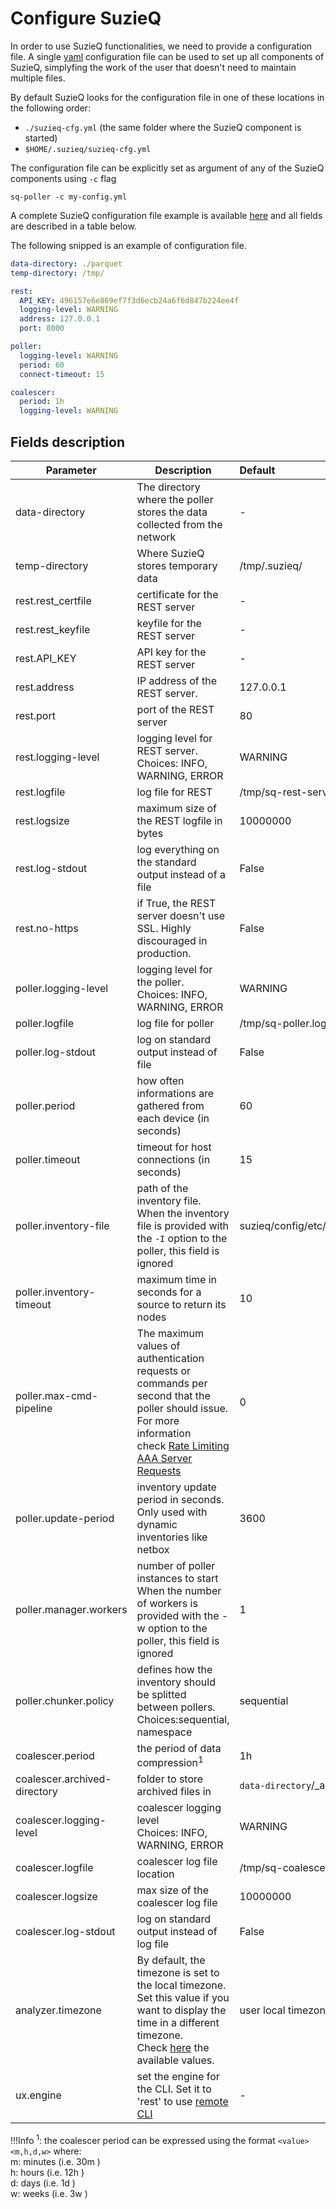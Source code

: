 # Configure SuzieQ

In order to use SuzieQ functionalities, we need to provide a configuration file.
A single [yaml](https://yaml.org/) configuration file can be used to set up all components of SuzieQ, simplyfing the work of the user that
doesn't need to maintain multiple files.

By default SuzieQ looks for the configuration file in one of these locations in the following order:

- `./suzieq-cfg.yml` (the same folder where the SuzieQ component is started)
- `$HOME/.suzieq/suzieq-cfg.yml`

The configuration file can be explicitly set as argument of any of the SuzieQ components using `-c` flag

```shell
sq-poller -c my-config.yml
```

A complete SuzieQ configuration file example is available [here](https://github.com/netenglabs/suzieq/blob/master/suzieq/config/etc/suzieq-cfg.yml) and all fields are described in a table below.

The following snipped is an example of configuration file.

```yaml
data-directory: ./parquet
temp-directory: /tmp/

rest:
  API_KEY: 496157e6e869ef7f3d6ecb24a6f6d847b224ee4f
  logging-level: WARNING
  address: 127.0.0.1
  port: 8000

poller:
  logging-level: WARNING
  period: 60
  connect-timeout: 15

coalescer:
  period: 1h
  logging-level: WARNING
```

## Fields description

| Parameter                    | Description                                                                                                                                                                                                                                | Default                          | Mandatory           |
| ---------------------------- | ------------------------------------------------------------------------------------------------------------------------------------------------------------------------------------------------------------------------------------------ |:-------------------------------- | ------------------- |
| data-directory               | The directory where the poller stores the data collected from the network                                                                                                                                                                  | -                                | yes                 |
| temp-directory               | Where SuzieQ stores temporary data                                                                                                                                                                                                         | /tmp/.suzieq/                    | no                  |
| rest.rest_certfile           | certificate for the REST server                                                                                                                                                                                                            | -                                | no                  |
| rest.rest_keyfile            | keyfile for the REST server                                                                                                                                                                                                                | -                                | no                  |
| rest.API_KEY                 | API key for the REST server                                                                                                                                                                                                                | -                                | yes (if using rest) |
| rest.address                 | IP address of the REST server.                                                                                                                                                                                                             | 127.0.0.1                        | no                  |
| rest.port                    | port of the REST server                                                                                                                                                                                                                    | 80                               | no                  |
| rest.logging-level           | logging level for REST server.<br/> Choices: INFO, WARNING, ERROR                                                                                                                                                                          | WARNING                          | no                  |
| rest.logfile                 | log file for REST                                                                                                                                                                                                                          | /tmp/sq-rest-server.log          | no                  |
| rest.logsize                 | maximum size of the REST logfile in bytes                                                                                                                                                                                                  | 10000000                         | no                  |
| rest.log-stdout              | log everything on the standard output instead of a file                                                                                                                                                                                    | False                            | no                  |
| rest.no-https                | if True, the REST server doesn't use SSL. Highly discouraged in production.                                                                                                                                                                | False                            | no                  |
| poller.logging-level         | logging level for the poller.<br/> Choices: INFO, WARNING, ERROR                                                                                                                                                                           | WARNING                          | no                  |
| poller.logfile               | log file for poller                                                                                                                                                                                                                        | /tmp/sq-poller.log               | no                  |
| poller.log-stdout            | log on standard output instead of file                                                                                                                                                                                                     | False                            | no                  |
| poller.period                | how often informations are gathered from each device (in seconds)                                                                                                                                                                          | 60                               | no                  |
| poller.timeout               | timeout for host connections (in seconds)                                                                                                                                                                                                  | 15                               | no                  |
| poller.inventory-file        | path of the inventory file. <br/>When the inventory file is provided with the `-I` option to the poller, this field is ignored                                                                                                             | suzieq/config/etc/inventory.yaml | no                  |
| poller.inventory-timeout     | maximum time in seconds for a source to return its nodes                                                                                                                                                                                   | 10                               | no                  |
| poller.max-cmd-pipeline      | The maximum values of authentication requests or commands per second that the poller should issue. For more information check [Rate Limiting AAA Server Requests](./rate-limiting-AAA.md)                                                  | 0                                | no                  |
| poller.update-period         | inventory update period in seconds.<br/> Only used with dynamic inventories like netbox                                                                                                                                                    | 3600                             | no                  |
| poller.manager.workers       | number of poller instances to start<br/>When the number of workers is provided with the -w option to the poller, this field is ignored                                                                                                     | 1                                | no                  |
| poller.chunker.policy        | defines how the inventory should be splitted between pollers.<br/>Choices:sequential, namespace                                                                                                                                            | sequential                       | no                  |
| coalescer.period             | the period of data compression<sup>1</sup>                                                                                                                                                                                                 | 1h                               | no                  |
| coalescer.archived-directory | folder to store archived files in                                                                                                                                                                                                          | `data-directory`/_archived       | no                  |
| coalescer.logging-level      | coalescer logging level<br/>Choices: INFO, WARNING, ERROR                                                                                                                                                                                  | WARNING                          | no                  |
| coalescer.logfile            | coalescer log file location                                                                                                                                                                                                                | /tmp/sq-coalescer.log            | no                  |
| coalescer.logsize            | max size of the coalescer log file                                                                                                                                                                                                         | 10000000                         | no                  |
| coalescer.log-stdout         | log on standard output instead of log file                                                                                                                                                                                                 | False                            | no                  |
| analyzer.timezone            | By default, the timezone is set to the local timezone.<br>Set this value if you want to display the time in a different timezone.<br>Check [here](https://en.wikipedia.org/wiki/List_of_tz_database_time_zones#List) the available values. | user local timezone              | no                  |
| ux.engine                    | set the engine for the CLI. Set it to 'rest' to use [remote CLI](./remote-cli.md)                                                                                                                                                          | -                                | no                  |

!!!Info
    <sup>1</sup>: the coalescer period can be expressed using the format `<value><m,h,d,w>` where: <br>
    m: minutes (i.e. 30m )<br>
    h: hours (i.e. 12h )<br>
    d: days (i.e. 1d )<br>
    w: weeks (i.e. 3w )
